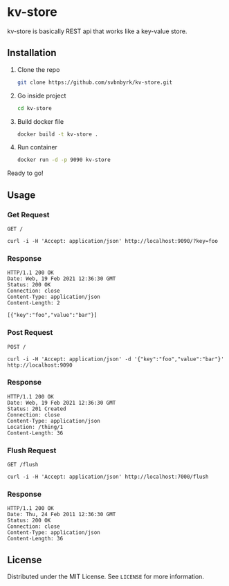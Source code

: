 # kv-store

kv-store is basically REST api that works like a key-value store.

<!-- GETTING STARTED -->

## Installation

1. Clone the repo

   ```sh
   git clone https://github.com/svbnbyrk/kv-store.git
   ```

2. Go inside project

   ```sh
   cd kv-store
   ```

3. Build docker file

   ```sh
   docker build -t kv-store .   
    ```

4. Run container

   ```sh
   docker run -d -p 9090 kv-store  
    ```

Ready to go!

## Usage

### Get Request

`GET /`

    curl -i -H 'Accept: application/json' http://localhost:9090/?key=foo

### Response

    HTTP/1.1 200 OK
    Date: Web, 19 Feb 2021 12:36:30 GMT
    Status: 200 OK
    Connection: close
    Content-Type: application/json
    Content-Length: 2

    [{"key":"foo","value":"bar"}]

### Post Request

`POST /`

    curl -i -H 'Accept: application/json' -d '{"key":"foo","value":"bar"}' http://localhost:9090

### Response

    HTTP/1.1 200 OK
    Date: Web, 19 Feb 2021 12:36:30 GMT
    Status: 201 Created
    Connection: close
    Content-Type: application/json
    Location: /thing/1
    Content-Length: 36

### Flush Request

`GET /flush`

    curl -i -H 'Accept: application/json' http://localhost:7000/flush

### Response

    HTTP/1.1 200 OK
    Date: Thu, 24 Feb 2011 12:36:30 GMT
    Status: 200 OK
    Connection: close
    Content-Type: application/json
    Content-Length: 36

## License

Distributed under the MIT License. See `LICENSE` for more information.
